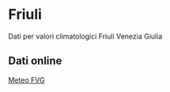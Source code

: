 # Friuli

Dati per valori climatologici Friuli Venezia Giulia

## Dati online

[Meteo FVG](https://www.meteo.fvg.it/archivio.php?ln=&p=dati)
